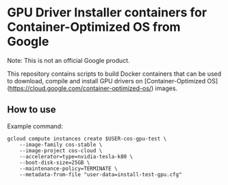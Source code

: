 # GPU Driver Installer containers for Container-Optimized OS from Google

Note: This is not an official Google product.

This repository contains scripts to build Docker containers that can be used to
download, compile and install GPU drivers on [Container-Optimized OS]
(https://cloud.google.com/container-optimized-os/) images.

## How to use

Example command:
``` shell
gcloud compute instances create $USER-cos-gpu-test \
    --image-family cos-stable \
    --image-project cos-cloud \
    --accelerator=type=nvidia-tesla-k80 \
    --boot-disk-size=25GB \
    --maintenance-policy=TERMINATE \
    --metadata-from-file "user-data=install-test-gpu.cfg"
```
